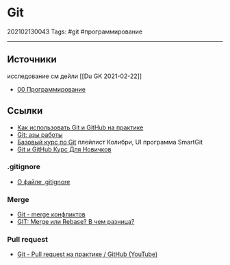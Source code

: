 # Git

202102130043
Tags: #git #программирование
___

## Источники
исследование см  дейли [[Du GK 2021-02-22]]

- [00 Программирование](00%20%D0%9F%D1%80%D0%BE%D0%B3%D1%80%D0%B0%D0%BC%D0%BC%D0%B8%D1%80%D0%BE%D0%B2%D0%B0%D0%BD%D0%B8%D0%B5.md)

## Ссылки

- [Как использовать Git и GitHub на практике](https://youtu.be/lveWumi0BeQ)
- [Git: азы работы](https://www.youtube.com/watch?v=wvqiGJu3YmQ&list=PLsQAG1V_t58Cd5Anx_wJ7-KIzCA8SPOa1)
- [Базовый курс по Git](https://www.youtube.com/watch?v=en6gms6e54Q&list=PLIU76b8Cjem5B3sufBJ_KFTpKkMEvaTQR) плейлист Колибри, UI программа SmartGit
- [Git и GitHub Курс Для Новичков](https://youtu.be/zZBiln_2FhM)

### .gitignore

- [О файле .gitignore](%D0%9E%20%D1%84%D0%B0%D0%B9%D0%BB%D0%B5%20.gitignore)

### Merge

- [Git -  merge конфликтов](Git%20-%20%20merge%20%D0%BA%D0%BE%D0%BD%D1%84%D0%BB%D0%B8%D0%BA%D1%82%D0%BE%D0%B2.md)
- [GIT: Merge или Rebase? В чем разница?](https://youtu.be/d5rvy5XPyzk)

### Pull request

- [Git - Pull request на практике / GitHub (YouTube)](https://youtu.be/G_HKJJLozUc)